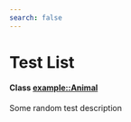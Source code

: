 ```yaml
---
search: false
---
```


# Test List


#### Class **[example::Animal](classexample_1_1_animal.md)**  

Some random test description 




    
